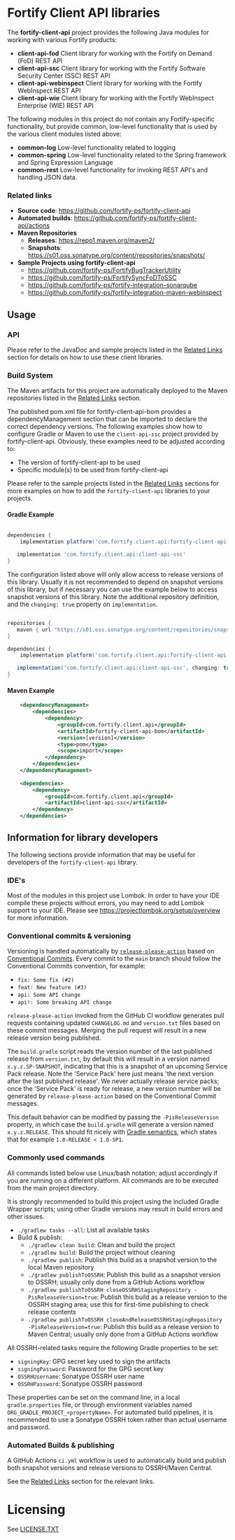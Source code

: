 # Fortify Client API libraries

The **fortify-client-api** project provides the following Java modules for working with various Fortify products:

* **client-api-fod** Client library for working with the Fortify on Demand (FoD) REST API
* **client-api-ssc** Client library for working with the Fortify Software Security Center (SSC) REST API
* **client-api-webinspect** Client library for working with the Fortify WebInspect REST API
* **client-api-wie** Client library for working with the Fortify WebInspect Enterprise (WIE) REST API

The following modules in this project do not contain any Fortify-specific functionality,
but provide common, low-level functionality that is used by the various client modules
listed above:

* **common-log** Low-level functionality related to logging
* **common-spring** Low-level functionality related to the Spring framework and Spring Expression Language
* **common-rest** Low-level functionality for invoking REST API's and handling JSON data.

### Related links

* **Source code**: https://github.com/fortify-ps/fortify-client-api
* **Automated builds**: https://github.com/fortify-ps/fortify-client-api/actions
* **Maven Repositories**
  * **Releases**: https://repo1.maven.org/maven2/ 
  * **Snapshots**: https://s01.oss.sonatype.org/content/repositories/snapshots/
* **Sample Projects using fortify-client-api**
  * https://github.com/fortify-ps/FortifyBugTrackerUtility
  * https://github.com/fortify-ps/FortifySyncFoDToSSC
  * https://github.com/fortify-ps/fortify-integration-sonarqube
  * https://github.com/fortify-ps/fortify-integration-maven-webinspect 


## Usage

### API
Please refer to the JavaDoc and sample projects listed in the [Related Links](#related-links) section
for details on how to use these client libraries.

### Build System
The Maven artifacts for this project are automatically deployed to
the Maven repositories listed in the [Related Links](#related-links) section.

The published pom.xml file for fortify-client-api-bom provides a dependencyManagement 
section that can be imported to declare the correct dependency versions. The 
following examples show how to configure Gradle or Maven to use the `client-api-ssc` 
project provided by fortify-client-api. Obviously, these examples need to be adjusted 
according to:

* The version of fortify-client-api to be used
* Specific module(s) to be used from fortify-client-api 
 
Please refer to the sample projects listed in the [Related Links](#related-links) sections
for more examples on how to add the `fortify-client-api` libraries to your projects.

#### Gradle Example

```groovy

dependencies {
	implementation platform('com.fortify.client.api:fortify-client-api-bom:<version>')

   implementation 'com.fortify.client.api:client-api-ssc'
}
```

The configuration listed above will only allow access to release versions of this library.
Usually it is not recommended to depend on snapshot versions of this library, but if necessary
you can use the example below to access snapshot versions of this library. Note the additional
repository definition, and the `changing: true` property on `implementation`.

```groovy

repositories {
   maven { url "https://s01.oss.sonatype.org/content/repositories/snapshots/" }
}

dependencies {
	implementation platform('com.fortify.client.api:fortify-client-api-bom:<version>')

   implementation('com.fortify.client.api:client-api-ssc', changing: true) 
}
```


#### Maven Example

```xml
	<dependencyManagement>
		<dependencies>
			<dependency>
				<groupId>com.fortify.client.api</groupId>
				<artifactId>fortify-client-api-bom</artifactId>
				<version>[version]</version>
				<type>pom</type>
				<scope>import</scope>
			</dependency>
		</dependencies>
	</dependencyManagement>
	
	<dependencies>
		<dependency>
			<groupId>com.fortify.client.api</groupId>
			<artifactId>client-api-ssc</artifactId>
		</dependency>
	</dependencies>
```


## Information for library developers

The following sections provide information that may be useful for developers of the 
`fortify-client-api` library.

### IDE's

Most of the modules in this project use Lombok. In order to have your IDE compile these
projects without errors, you may need to add Lombok support to your IDE. Please see
https://projectlombok.org/setup/overview for more information.

### Conventional commits & versioning

Versioning is handled automatically by [`release-please-action`](https://github.com/google-github-actions/release-please-action) based on [Conventional Commits](https://www.conventionalcommits.org/). Every commit to the `main`
branch should follow the Conventional Commits convention, for example:

* `fix: Some fix (#2)`
* `feat: New feature (#3)`
* `api: Some API change`
* `api!: Some breaking API change`

`release-please-action` invoked from the GitHub CI workflow generates pull requests containing updated `CHANGELOG.md` and `version.txt` files based on these commit messages. Merging the pull request will
result in a new release version being published.

The `build.gradle` script reads the version number of the last published release from `version.txt`,
by default this will result in a version named `x.y.z.SP-SNAPSHOT`, indicating that this is a snapshot
of an upcoming Service Pack release. Note the 'Service Pack' here just means 'the next version after the last
published release'. We never actually release service packs; once the 'Service Pack' is ready for release, 
a new version number will be generated by `release-please-action` based on the Conventional Commit
messages.

This default behavior can be modified by passing the `-PisReleaseVersion` property, in which case the `build.gradle` will generate a version named `x.y.z.RELEASE`. This should fit nicely with [Gradle semantics](https://docs.gradle.org/current/userguide/single_versions.html), which states that for example `1.0-RELEASE < 1.0-SP1`.

### Commonly used commands

All commands listed below use Linux/bash notation; adjust accordingly if you
are running on a different platform. All commands are to be executed from
the main project directory.

It is strongly recommended to build this project using the included Gradle Wrapper
scripts; using other Gradle versions may result in build errors and other issues.

* `./gradlew tasks --all`: List all available tasks
* Build & publish:
  * `./gradlew clean build`: Clean and build the project
  * `./gradlew build`: Build the project without cleaning
  * `./gradlew publish`: Publish this build as a snapshot version to the local Maven repository
  * `./gradlew publishToOSSRH`: Publish this build as a snapshot version to OSSRH; usually only done from a GitHub Actions workflow
  * `./gradlew publishToOSSRH closeOSSRHStagingRepository -PisReleaseVersion=true`: Publish this build as a release version to the OSSRH staging area; use this for first-time publishing to check release contents
  * `./gradlew publishToOSSRH closeAndReleaseOSSRHStagingRepository -PisReleaseVersion=true`: Publish this build as a release version to Maven Central; usually only done from a GitHub Actions workflow
  
All OSSRH-related tasks require the following Gradle properties to be set:

* `signingKey`: GPG secret key used to sign the artifacts
* `signingPassword`: Password for the GPG secret key
* `OSSRHUsername`: Sonatype OSSRH user name
* `OSSRHPassword`: Sonatype OSSRH password

These properties can be set on the command line, in a local `gradle.properties` file, or through environment variables named `ORG_GRADLE_PROJECT_<propertyName>`. For automated build pipelines, it is recommended to use a Sonatype OSSRH token rather than actual username and password.


### Automated Builds & publishing

A GitHub Actions `ci.yml` workflow is used to automatically build and publish both snapshot versions and release versions to OSSRH/Maven Central.

See the [Related Links](#related-links) section for the relevant links.


# Licensing
See [LICENSE.TXT](LICENSE.TXT)

